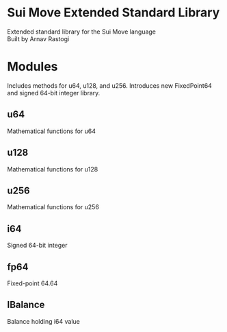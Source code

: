 # Sui Move Extended Standard Library

Extended standard library for the Sui Move language\
Built by Arnav Rastogi

# Modules

Includes methods for u64, u128, and u256. Introduces new FixedPoint64 and signed 64-bit integer library.

## u64

Mathematical functions for u64

## u128

Mathematical functions for u128

## u256

Mathematical functions for u256

## i64

Signed 64-bit integer

## fp64

Fixed-point 64.64

## IBalance

Balance holding i64 value
